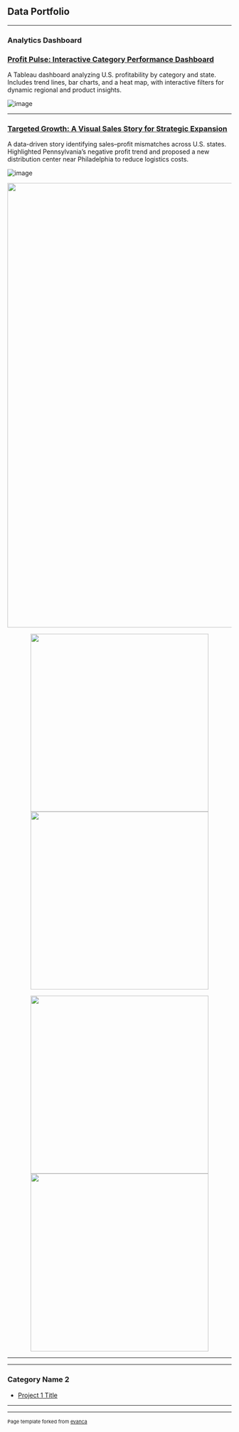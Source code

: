 ## Data Portfolio

---

### Analytics Dashboard

### [Profit Pulse: Interactive Category Performance Dashboard](/project1)


A Tableau dashboard analyzing U.S. profitability by category and state. Includes trend lines, bar charts, and a heat map, with interactive filters for dynamic regional and product insights.


![image](https://github.com/user-attachments/assets/d4da06cf-9dfe-442c-ab11-09129c321d25)


---
### [Targeted Growth: A Visual Sales Story for Strategic Expansion](/project2)


A data-driven story identifying sales–profit mismatches across U.S. states. Highlighted Pennsylvania’s negative profit trend and proposed a new distribution center near Philadelphia to reduce logistics costs.

![image](https://github.com/user-attachments/assets/625ed5a3-2fae-4613-a3d8-73c4e40fc7f5)


<div align="center">
  <img src="https://github.com/user-attachments/assets/0edf0df1-f082-4add-b010-40b382bce8a5" width="1000" />
</div>
<p align="center">
  <img src="https://github.com/user-attachments/assets/4816cca1-ec33-4707-a50a-5fa94b1ab1b7" width="400"/>
  <img src="https://github.com/user-attachments/assets/86f0281b-8b4b-49d7-a2fe-391bfd72693a" width="400"/>
</p>
<p align="center">
  <img src="https://github.com/user-attachments/assets/bdc4010a-00d5-4bd0-bdea-93baadf3de6b" width="400"/>
  <img src="https://github.com/user-attachments/assets/23552b67-c295-4e1d-9d6b-7e4362956c78" width="400"/>
</p>


---
[](http://example.com/)


---

### Category Name 2

- [Project 1 Title](http://example.com/)


---




---
<p style="font-size:11px">Page template forked from <a href="https://github.com/evanca/quick-portfolio">evanca</a></p>
<!-- Remove above link if you don't want to attibute -->

